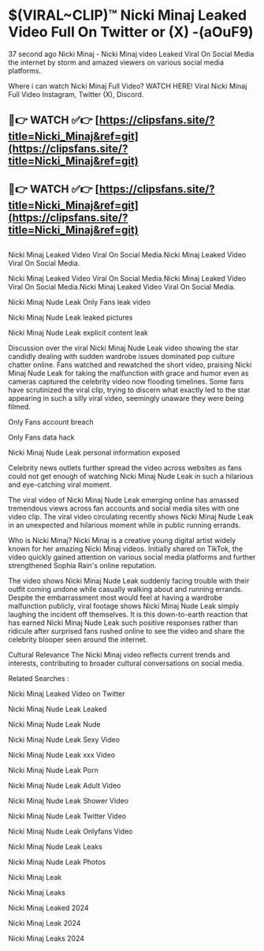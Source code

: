 # $(VIRAL~CLIP)™ Nicki Minaj Leaked Video Full On Twitter or (X) -(aOuF9)
37 second ago Nicki Minaj - Nicki Minaj video Leaked Viral On Social Media the internet by storm and amazed viewers on various social media platforms.

Where i can watch Nicki Minaj Full Video? WATCH HERE! Viral Nicki Minaj Full Video Instagram, Twitter (X), Discord.

## 🔴👉 WATCH ✅👉 [https://clipsfans.site/?title=Nicki_Minaj&ref=git](https://clipsfans.site/?title=Nicki_Minaj&ref=git)
## 🔴👉 WATCH ✅👉 [https://clipsfans.site/?title=Nicki_Minaj&ref=git](https://clipsfans.site/?title=Nicki_Minaj&ref=git)
##
Nicki Minaj Leaked Video Viral On Social Media.Nicki Minaj Leaked Video Viral On Social Media.

Nicki Minaj Leaked Video Viral On Social Media.Nicki Minaj Leaked Video Viral On Social Media.Nicki Minaj Leaked Video Viral On Social Media.

Nicki Minaj Nude Leak Only Fans leak video

Nicki Minaj Nude Leak leaked pictures

Nicki Minaj Nude Leak explicit content leak

Discussion over the viral Nicki Minaj Nude Leak video showing the star candidly dealing with sudden wardrobe issues dominated pop culture chatter online. Fans watched and rewatched the short video, praising Nicki Minaj Nude Leak for taking the malfunction with grace and humor even as cameras captured the celebrity video now flooding timelines. Some fans have scrutinized the viral clip, trying to discern what exactly led to the star appearing in such a silly viral video, seemingly unaware they were being filmed.


Only Fans account breach

Only Fans data hack

Nicki Minaj Nude Leak personal information exposed

Celebrity news outlets further spread the video across websites as fans could not get enough of watching Nicki Minaj Nude Leak in such a hilarious and eye-catching viral moment.


The viral video of Nicki Minaj Nude Leak emerging online has amassed tremendous views across fan accounts and social media sites with one video clip. The viral video circulating recently shows Nicki Minaj Nude Leak in an unexpected and hilarious moment while in public running errands.


Who is Nicki Minaj? Nicki Minaj is a creative young digital artist widely known for her amazing Nicki Minaj videos. Initially shared on TikTok, the video quickly gained attention on various social media platforms and further strengthened Sophia Rain's online reputation.

The video shows Nicki Minaj Nude Leak suddenly facing trouble with their outfit coming undone while casually walking about and running errands. Despite the embarrassment most would feel at having a wardrobe malfunction publicly, viral footage shows Nicki Minaj Nude Leak simply laughing the incident off themselves. It is this down-to-earth reaction that has earned Nicki Minaj Nude Leak such positive responses rather than ridicule after surprised fans rushed online to see the video and share the celebrity blooper seen around the internet.

Cultural Relevance The Nicki Minaj video reflects current trends and interests, contributing to broader cultural conversations on social media.

Related Searches :

Nicki Minaj Leaked Video on Twitter

Nicki Minaj Nude Leak Leaked

Nicki Minaj Nude Leak Nude

Nicki Minaj Nude Leak Sexy Video

Nicki Minaj Nude Leak xxx Video

Nicki Minaj Nude Leak Porn

Nicki Minaj Nude Leak Adult Video

Nicki Minaj Nude Leak Shower Video

Nicki Minaj Nude Leak Twitter Video

Nicki Minaj Nude Leak Onlyfans Video

Nicki Minaj Nude Leak Leaks

Nicki Minaj Nude Leak Photos

Nicki Minaj Leak

Nicki Minaj Leaks

Nicki Minaj Leaked 2024

Nicki Minaj Leak 2024

Nicki Minaj Leaks 2024
